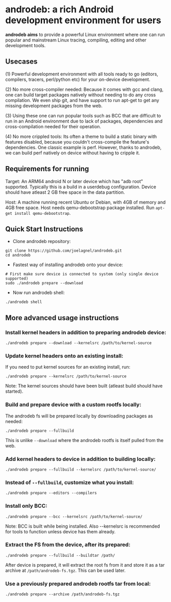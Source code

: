 androdeb: a rich Android development environment for users
==========================================================

**androdeb aims** to provide a powerful Linux environment where one can run popular
and mainstream Linux tracing, compiling, editing and other development tools.

Usecases
--------
(1) Powerful development environment with all tools ready to go (editors,
compilers, tracers, perl/python etc) for your on-device development.

(2) No more cross-compiler needed: Because it comes with gcc and clang, one can
build target packages natively without needing to do any cross compilation. We even
ship git, and have support to run apt-get to get any missing development packages
from the web.

(3) Using these one can run popular tools such as BCC that are difficult to run
in an Android environment due to lack of packages, dependencies and cross-compilation
needed for their operation.

(4) No more crippled tools: Its often a theme to build a static binary with
features disabled, because you couldn't cross-compile the feature's dependencies. One
classic example is perf. However, thanks to androdeb, we can build perf natively
on device without having to cripple it.

Requirements for running
------------------------
Target:
An ARM64 android N or later device which has "adb root" supported. Typically
this is a build in a userdebug configuration. Device should have atleast 2 GB
free space in the data partition.

Host:
A machine running recent Ubuntu or Debian, with 4GB of memory and 4GB free space.
Host needs qemu-debootstrap package installed. Run `apt-get install qemu-debootstrap`.

Quick Start Instructions
------------------------
* Clone androdeb repository:
```
git clone https://github.com/joelagnel/androdeb.git
cd androdeb
```

* Fastest way of installing androdeb onto your device:
```
# First make sure device is connected to system (only single device supported)
sudo ./androdeb prepare --download
```

* Now run androdeb shell:
```
./androdeb shell
```
More advanced usage instructions
--------------------------------
### Install kernel headers in addition to preparing androdeb device:
```
./androdeb prepare --download --kernelsrc /path/to/kernel-source
```

### Update kernel headers onto an existing install:

If you need to put kernel sources for an existing install, run:
```
./androdeb prepare --kernelsrc /path/to/kernel-source
```
Note: The kernel sources should have been built (atleast build should have started).

### Build and prepare device with a custom rootfs locally:

The androdeb fs will be prepared locally by downloading packages as needed:
```
./androdeb prepare --fullbuild
```
This is unlike `--download` where the androdeb rootfs is itself pulled from the web.

### Add kernel headers to device in addition to building locally:
```
./androdeb prepare --fullbuild --kernelsrc /path/to/kernel-source/
```

### Instead of `--fullbuild`, customize what you install:
```
./androdeb prepare --editors --compilers
```

### Install only BCC:
```
./androdeb prepare --bcc --kernelsrc /path/to/kernel-source/
```
Note: BCC is built while being installed. Also --kernelsrc is
recommended for tools to function unless device has them
already.

### Extract the FS from the device, after its prepared:
```
./androdeb prepare --fullbuild --buildtar /path/
```
After device is prepared, it will extract the root fs from it
and store it as a tar archive at `/path/androdeb-fs.tgz`. This
can be used later.

### Use a previously prepared androdeb rootfs tar from local:
```
./androdeb prepare --archive /path/androdeb-fs.tgz
```
